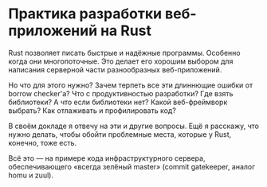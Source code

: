# Практика разработки веб-приложений на Rust

Rust позволяет писать быстрые и надёжные программы. Особенно когда они
многопоточные. Это делает его хорошим выбором для написания серверной части
разнообразных веб-приложений.

Но что для этого нужно? Зачем терпеть все эти длиннющие ошибки от borrow
checker'а? Что с продуктивностью разработки? Где взять библиотеки? А что если
библиотеки нет? Какой веб-фреймворк выбрать? Как отлаживать и профилировать код?

В своём докладе я отвечу на эти и другие вопросы. Ещё я расскажу, что нужно
делать, чтобы обойти проблемные места, которые у Rust, конечно, тоже есть.

Всё это — на примере кода инфраструктурного сервера, обеспечивающего «всегда
зелёный master» (commit gatekeeper, аналог homu и zuul).
